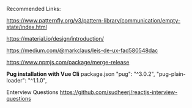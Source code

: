 Recommended Links:

https://www.patternfly.org/v3/pattern-library/communication/empty-state/index.html

https://material.io/design/introduction/

https://medium.com/@markclaus/leis-de-ux-fad580548dac

https://www.npmjs.com/package/merge-release

**Pug installation with Vue Cli**
  package.json
     "pug": "^3.0.2",
      "pug-plain-loader": "^1.1.0",

Enterview Questions
https://github.com/sudheerj/reactjs-interview-questions
